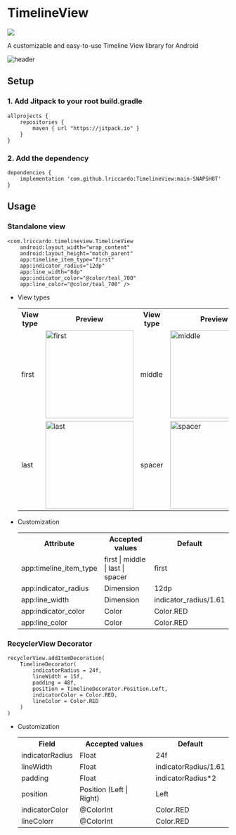 # TimelineView
[![](https://jitpack.io/v/lriccardo/TimelineView.svg)](https://jitpack.io/#lriccardo/TimelineView)

A customizable and easy-to-use Timeline View library for Android

![header](https://github.com/lriccardo/TimelineView/blob/main/screens/header.png)
## Setup

### 1. Add Jitpack to your root build.gradle

```
allprojects {
    repositories {
        maven { url "https://jitpack.io" }
    }
}
```

### 2. Add the dependency

```
dependencies {
    implementation 'com.github.lriccardo:TimelineView:main-SNAPSHOT'
}
```

## Usage

### Standalone view
```
<com.lriccardo.timelineview.TimelineView
    android:layout_width="wrap_content"
    android:layout_height="match_parent"
    app:timeline_item_type="first"
    app:indicator_radius="12dp"
    app:line_width="8dp"
    app:indicator_color="@color/teal_700"
    app:line_color="@color/teal_700" />
```
- View types
    <table>
        <th>View type</th>
        <th>Preview</th>        
        <th>View type</th>
        <th>Preview</th>
        <tr>
            <td>first</td>
            <td><img src="https://github.com/lriccardo/TimelineView/blob/main/screens/first.jpg" alt="first" width="200"/></td>
            <td>middle</td>
            <td><img src="https://github.com/lriccardo/TimelineView/blob/main/screens/middle.jpg" alt="middle" width="200"/></td>
        </tr>
        <tr>
            <td>last</td>
            <td><img src="https://github.com/lriccardo/TimelineView/blob/main/screens/last.jpg" alt="last" width="200"/></td>
            <td>spacer</td>
            <td><img src="https://github.com/lriccardo/TimelineView/blob/main/screens/spacer.jpg" alt="spacer" width="200"/></td>
        </tr>
    </table>
    
- Customization

    <table>
        <th>Attribute</th>
        <th>Accepted values</th>
        <th>Default</th>
        <tr>
            <td>app:timeline_item_type</td>
            <td>first | middle | last | spacer</td>
            <td>first</td>
        </tr>
        <tr>
            <td>app:indicator_radius</td>
            <td>Dimension</td>
            <td>12dp</td>
        </tr>
        <tr>
            <td>app:line_width</td>
            <td>Dimension</td>
            <td>indicator_radius/1.61</td>
        </tr>
        </tr>
            <tr>
            <td>app:indicator_color</td>
            <td>Color</td>
            <td>Color.RED</td>
        </tr>
        </tr>
            <tr>
            <td>app:line_color</td>
            <td>Color</td>
            <td>Color.RED</td>
        </tr>
    </table>

### RecyclerView Decorator
```
recyclerView.addItemDecoration(
    TimelineDecorator(
        indicatorRadius = 24f,
        lineWidth = 15f,
        padding = 48f,
        position = TimelineDecorator.Position.Left,
        indicatorColor = Color.RED,
        lineColor = Color.RED
    )
)
```

- Customization

    <table>
        <th>Field</th>
        <th>Accepted values</th>
        <th>Default</th>
        <tr>
            <td>indicatorRadius</td>
            <td>Float</td>
            <td>24f</td>
        </tr>
        <tr>
            <td>lineWidth</td>
            <td>Float</td>
            <td>indicatorRadius/1.61</td>
        </tr>        
        <tr>
            <td>padding</td>
            <td>Float</td>
            <td>indicatorRadius*2</td>
        </tr>
        <tr>
            <td>position</td>
            <td>Position (Left | Right)</td>
            <td>Left</td>
        </tr>
        <tr>
            <td>indicatorColor</td>
            <td>@ColorInt</td>
            <td>Color.RED</td>
        </tr>
        </tr>
            <tr>
            <td>lineColorr</td>
            <td>@ColorInt</td>
            <td>Color.RED</td>
        </tr>
    </table>
